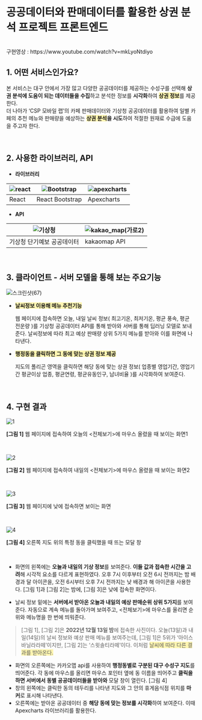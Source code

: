 # 공공데이터와 판매데이터를 활용한 상권 분석 프로젝트 프론트엔드
<br/>
구현영상 : https://www.youtube.com/watch?v=mkLyoNtdiyo
<br/>

## 1. 어떤 서비스인가요?
본 서비스는 대구 안에서 가장 많고 다양한 공공데이터를 제공하는 수성구를 선택해 **상권 분석에 도움이 되는 데이터들을 수집**하고 분석한 정보를 **시각화**하여 <span style='background-color: #fff5b1'>**상권 정보**</span>를 제공한다. <br/>
더 나아가 ‘CSP 모바일 랩’의 카페 판매데이터와 기상청 공공데이터를 활용하여 일별 카페의 추천 메뉴와 판매량을 예상하는 **<span style='background-color: #fff5b1'>상권 분석</span>을 시도**하여 적절한 원재료 수급에 도움을 주고자 한다.

<br>

## 2. 사용한 라이브러리, API
- **라이브러리**

| ![react](https://user-images.githubusercontent.com/92977925/226893653-31d2c6de-bcc7-4e4a-bbc5-0ae1dbdfdc31.png) | ![Bootstrap](https://user-images.githubusercontent.com/92977925/226894148-2096c155-d404-4a15-9cf1-52210e972d58.png) | ![apexcharts](https://user-images.githubusercontent.com/92977925/226894424-10ce87b6-7aa5-433d-9e7e-eed95b3a13b1.png) | 
| --- | --- | --- |
| React | React Bootstrap | Apexcharts|  

- **API**

 | ![기상청](https://user-images.githubusercontent.com/92977925/226898248-4f90e0ad-d959-4497-80e7-d81fa4ea998b.jpg) | ![kakao_map(가로2)](https://user-images.githubusercontent.com/92977925/226898308-8f075359-26c2-4fd8-8628-63c3b557009e.png) | 
| --- | --- | 
기상청 단기예보 공공데이터 | kakaomap API | 

<br>

## 3. 클라이언트 - 서버 모델을 통해 보는 주요기능
![스크린샷(67)](https://user-images.githubusercontent.com/92977925/226902052-00ddd160-569b-4f8b-aa7d-9198879415a5.png)

- <span style='background-color: #fff5b1'> **날씨정보 이용해 메뉴 추천기능**</span>
  
  웹 페이지에 접속하면 오늘, 내일 날씨 정보( 최고기온, 최저기온, 평균 풍속, 평균 전운량 )를 기상청 공공데이터 API를 통해 받아와 서버를 통해 딥러닝 모델로 보내준다. 날씨정보에 따라 최고 예상 판매량 상위 5가지 메뉴를 받아와 이를 화면에 나타낸다. 
- <span style='background-color: #fff5b1'>**행정동을 클릭하면 그 동에 맞는 상권 정보 제공**</span>

  지도의 폴리곤 영역을 클릭하면 해당 동에 맞는 상권 정보( 업종별 영업기간, 영업기간 평균이상 업종, 평균연령, 평균유동인구, 남녀비율 )를 시각화하여 보여준다. 

<br>

## 4. 구현 결과
![1](https://user-images.githubusercontent.com/92977925/226908874-91b4480a-5c23-4de9-8883-b3a70ff9ef74.png)

**[그림 1]**  웹 페이지에 접속하여 오늘의 <전체보기>에 마우스 올렸을 때 보이는 화면1

<br/>

![2](https://user-images.githubusercontent.com/92977925/226909150-ba838a1e-db1f-4179-9bb3-899fbd583f4d.png)

**[그림 2]** 웹 페이지에 접속하여 내일의 <전체보기>에 마우스 올렸을 때 보이는 화면2

<br/>

![3](https://user-images.githubusercontent.com/92977925/226909506-94458c63-1e52-4be2-8866-fe5e96325201.png)

**[그림 3]** 웹 페이지에 낮에 접속하면 보이는 화면

<br/>

![4](https://user-images.githubusercontent.com/92977925/226909653-f8c22e84-edf8-431c-adea-6d6ddcdcd66a.png)

**[그림 4]** 오른쪽 지도 위의 특정 동을 클릭했을 때 뜨는 모달 창

<br/>

- 화면의 왼쪽에는 **오늘과 내일의 기상 정보**를 보여준다. **이들 값과 접속한 시간을 고려**해 시각적 요소를 다르게 표현하였다. 오후 7시 이후부터 오전 6시 전까지는 밤 배경과 달 아이콘을, 오전 6시부터 오후 7시 전까지는 낮 배경과 해 아이콘을 사용한다.  [그림 1]과 [그림 2]는 밤에, [그림 3]은 낮에 접속한 화면이다.

- 날씨 정보 밑에는 **서버에서 받아온 오늘과 내일의 예상 판매순위 상위 5가지**를 보여준다. 자동으로 계속 메뉴를 돌아가며 보여주고, <전체보기>에 마우스를 올리면 순위와 메뉴명을 한 번에 띄워준다.

 >[그림 1], [그림 2]은 **2022년 12월 13일 밤**에 접속한 사진이다. 오늘(13일)과 내일(14일)의 날씨 정보와 예상 판매 메뉴를 보여주는데, [그림 1]은 5위가 ‘아이스 바닐라라떼’이지만, [그림 2]는 ‘스윗솔티라떼’이다. 이처럼 <span style='background-color: #fff5b1'>날씨에 따라 다른 결과를 받아온다.</span>

- 화면의 오른쪽에는 카카오맵 api를 사용하여 **행정동별로 구분된 대구 수성구 지도**를 띄어준다. 각 동에 
마우스를 올리면 마우스 포인터 옆에 동 이름을 띄어주고 **클릭을 하면 서버에서 동별 공공데이터들을 
받아와** 모달 창이 열린다. [그림 4]
- 창의 왼쪽에는 클릭한 동의 테두리를 나타낸 지도와 그 안의 휴게음식점 위치를 **마커**로 표시해 나타낸다.
-  오른쪽에는 받아온 공공데이터 중 **해당 동에 맞는 정보를 시각화**하여 보여준다. 이때 Apexcharts 라이브러리를 활용한다.
